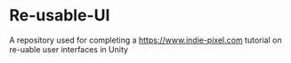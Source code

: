# Re-usable-UI

A repository used for completing a https://www.indie-pixel.com tutorial on re-uable user interfaces in Unity